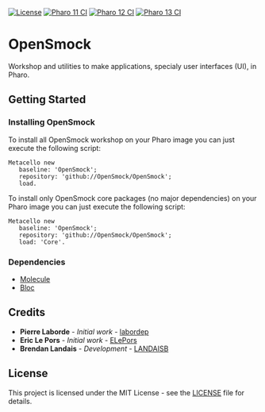 [![License](https://img.shields.io/github/license/OpenSmock/OpenSmock.svg)](./LICENSE)
[![Pharo 11 CI](https://github.com/OpenSmock/OpenSmock/actions/workflows/Pharo11CI.yml/badge.svg)](https://github.com/OpenSmock/OpenSmock/actions/workflows/Pharo11CI.yml)
[![Pharo 12 CI](https://github.com/OpenSmock/OpenSmock/actions/workflows/Pharo12CI.yml/badge.svg)](https://github.com/OpenSmock/OpenSmock/actions/workflows/Pharo12CI.yml)
[![Pharo 13 CI](https://github.com/OpenSmock/OpenSmock/actions/workflows/Pharo13CI.yml/badge.svg)](https://github.com/OpenSmock/OpenSmock/actions/workflows/Pharo13CI.yml)

# OpenSmock

Workshop and utilities to make applications, specialy user interfaces (UI), in Pharo.

## Getting Started

### Installing OpenSmock

To install all OpenSmock workshop on your Pharo image you can just execute the following script:

```smalltalk
Metacello new
   baseline: 'OpenSmock';
   repository: 'github://OpenSmock/OpenSmock';
   load.
```

To install only OpenSmock core packages (no major dependencies) on your Pharo image you can just execute the following script:

```smalltalk
Metacello new
   baseline: 'OpenSmock';
   repository: 'github://OpenSmock/OpenSmock';
   load: 'Core'.
```

### Dependencies

- [Molecule](https://github.com/OpenSmock/Molecule)
- [Bloc](https://github.com/pharo-graphics/bloc)

## Credits

* **Pierre Laborde** - *Initial work* - [labordep](https://github.com/labordep)
* **Eric Le Pors** - *Initial work* - [ELePors](https://github.com/ELePors)
* **Brendan Landais** - *Development* - [LANDAISB](https://github.com/LANDAISB)

## License

This project is licensed under the MIT License - see the [LICENSE](LICENSE) file for details.
